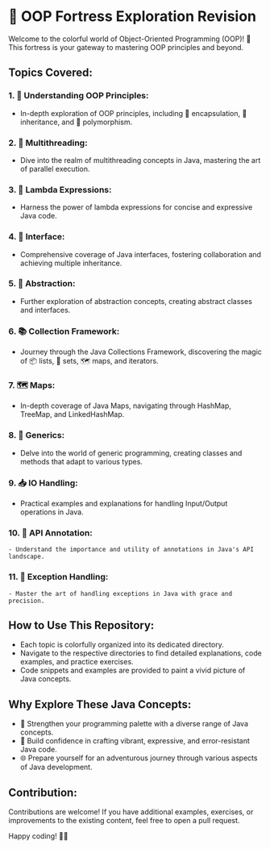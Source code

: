 # 🏰 OOP Fortress Exploration Revision

Welcome to the colorful world of Object-Oriented Programming (OOP)! 🌈 This fortress is your gateway to mastering OOP principles and beyond.

## Topics Covered:

### 1. 🎨 **Understanding OOP Principles:**
   - In-depth exploration of OOP principles, including 🏰 encapsulation, 👑 inheritance, and 🔮 polymorphism.

### 2. 🚀 **Multithreading:**
   - Dive into the realm of multithreading concepts in Java, mastering the art of parallel execution.

### 3. 🌟 **Lambda Expressions:**
   - Harness the power of lambda expressions for concise and expressive Java code.

### 4. 🤝 **Interface:**
   - Comprehensive coverage of Java interfaces, fostering collaboration and achieving multiple inheritance.

### 5. 🌌 **Abstraction:**
   - Further exploration of abstraction concepts, creating abstract classes and interfaces.

### 6. 📚 **Collection Framework:**
   - Journey through the Java Collections Framework, discovering the magic of 📦 lists, 🧊 sets, 🗺️ maps, and iterators.

### 7. 🗺️ **Maps:**
   - In-depth coverage of Java Maps, navigating through HashMap, TreeMap, and LinkedHashMap.

### 8. 🔄 **Generics:**
   - Delve into the world of generic programming, creating classes and methods that adapt to various types.

### 9. 📥 **IO Handling:**
   - Practical examples and explanations for handling Input/Output operations in Java.

### 10. 📌 **API Annotation:**
    - Understand the importance and utility of annotations in Java's API landscape.

### 11. 🚦 **Exception Handling:**
    - Master the art of handling exceptions in Java with grace and precision.

## How to Use This Repository:

- Each topic is colorfully organized into its dedicated directory.
- Navigate to the respective directories to find detailed explanations, code examples, and practice exercises.
- Code snippets and examples are provided to paint a vivid picture of Java concepts.

## Why Explore These Java Concepts:

- 🎨 Strengthen your programming palette with a diverse range of Java concepts.
- 💪 Build confidence in crafting vibrant, expressive, and error-resistant Java code.
- 🌐 Prepare yourself for an adventurous journey through various aspects of Java development.

## Contribution:

Contributions are welcome! If you have additional examples, exercises, or improvements to the existing content, feel free to open a pull request.

Happy coding! 🚀🌈
